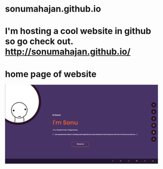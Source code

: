 # sonumahajan.github.io

# I'm hosting a cool website in github so go check out. http://sonumahajan.github.io/


# home page of website
![Test Image 4](https://github.com/sonumahajan/sonumahajan.github.io/blob/master/images/2022-03-01_17-10.png)




